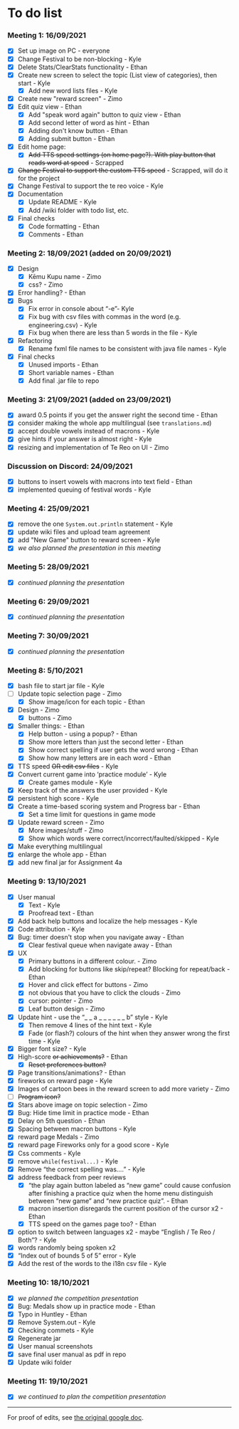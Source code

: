 # To do list

### Meeting 1: 16/09/2021

- [x] Set up image on PC - everyone
- [x] Change Festival to be non-blocking - Kyle
- [x] Delete Stats/ClearStats functionality - Ethan
- [x] Create new screen to select the topic (List view of categories), then start - Kyle
  - [x] Add new word lists files - Kyle
- [x] Create new "reward screen" - Zimo
- [x] Edit quiz view - Ethan
  - [x] Add "speak word again" button to quiz view - Ethan
  - [x] Add second letter of word as hint - Ethan
  - [x] Adding don't know button - Ethan
  - [x] Adding submit button - Ethan
- [x] Edit home page:
  - [x] ~~Add TTS speed settings (on home page?). With play button that reads word at speed~~ - Scrapped
- [x] ~~Change Festival to support the custom TTS speed~~ - Scrapped, will do it for the project
- [x] Change Festival to support the te reo voice - Kyle
- [x] Documentation
  - [x] Update README - Kyle
  - [x] Add /wiki folder with todo list, etc.
- [x] Final checks
  - [x] Code formatting - Ethan
  - [x] Comments - Ethan

### Meeting 2: 18/09/2021 (added on 20/09/2021)

- [x] Design
  - [x] Kēmu Kupu name - Zimo
  - [x] css? - Zimo
- [x] Error handling? - Ethan
- [x] Bugs
  - [x] Fix error in console about “-e”- Kyle
  - [x] Fix bug with csv files with commas in the word (e.g. engineering.csv) - Kyle
  - [x] Fix bug when there are less than 5 words in the file - Kyle
- [x] Refactoring
  - [x] Rename fxml file names to be consistent with java file names - Kyle
- [x] Final checks
  - [x] Unused imports - Ethan
  - [x] Short variable names - Ethan
  - [x] Add final .jar file to repo

### Meeting 3: 21/09/2021 (added on 23/09/2021)

- [x] award 0.5 points if you get the answer right the second time - Ethan
- [x] consider making the whole app multilingual (see `translations.md`)
- [x] accept double vowels instead of macrons - Kyle
- [x] give hints if your answer is almost right - Kyle
- [x] resizing and implementation of Te Reo on UI - Zimo

### Discussion on Discord: 24/09/2021

- [x] buttons to insert vowels with macrons into text field - Ethan
- [x] implemented queuing of festival words - Kyle

### Meeting 4: 25/09/2021

- [x] remove the one `System.out.println` statement - Kyle
- [x] update wiki files and upload team agreement
- [x] add "New Game" button to reward screen - Kyle
- [x] _we also planned the presentation in this meeting_

### Meeting 5: 28/09/2021

- [x] _continued planning the presentation_

### Meeting 6: 29/09/2021

- [x] _continued planning the presentation_

### Meeting 7: 30/09/2021

- [x] _continued planning the presentation_

### Meeting 8: 5/10/2021

- [x] bash file to start jar file - Kyle
- [ ] Update topic selection page - Zimo
  - [x] Show image/icon for each topic - Ethan
- [x] Design - Zimo
  - [x] buttons - Zimo
- [x] Smaller things: - Ethan
  - [x] Help button - using a popup? - Ethan
  - [x] Show more letters than just the second letter - Ethan
  - [x] Show correct spelling if user gets the word wrong - Ethan
  - [x] Show how many letters are in each word - Ethan
- [x] TTS speed ~~OR edit csv files~~ - Kyle
- [x] Convert current game into ‘practice module’ - Kyle
  - [x] Create games module - Kyle
- [x] Keep track of the answers the user provided - Kyle
- [x] persistent high score - Kyle
- [x] Create a time-based scoring system and Progress bar - Ethan
  - [x] Set a time limit for questions in game mode
- [x] Update reward screen - Zimo
  - [x] More images/stuff - Zimo
  - [x] Show which words were correct/incorrect/faulted/skipped - Kyle
- [x] Make everything multilingual
- [x] enlarge the whole app - Ethan
- [x] add new final jar for Assignment 4a

### Meeting 9: 13/10/2021

- [x] User manual
  - [x] Text - Kyle
  - [x] Proofread text - Ethan
- [x] Add back help buttons and localize the help messages - Kyle
- [x] Code attribution - Kyle
- [x] Bug: timer doesn't stop when you navigate away - Ethan
  - [x] Clear festival queue when navigate away - Ethan
- [x] UX
  - [x] Primary buttons in a different colour. - Zimo
  - [x] Add blocking for buttons like skip/repeat? Blocking for repeat/back - Ethan
  - [x] Hover and click effect for buttons - Zimo
  - [x] not obvious that you have to click the clouds - Zimo
  - [x] cursor: pointer - Zimo
  - [x] Leaf button design - Zimo
- [x] Update hint - use the “\_ _ a _ \_ \_ \_ \_ \_ b” style - Kyle
  - [x] Then remove 4 lines of the hint text - Kyle
  - [x] Fade (or flash?) colours of the hint when they answer wrong the first time - Kyle
- [x] Bigger font size? - Kyle
- [x] High-score ~~or achievements?~~ - Ethan
  - [x] ~~Reset preferences button?~~
- [x] Page transitions/animations? - Ethan
- [x] fireworks on reward page - Kyle
- [x] Images of cartoon bees in the reward screen to add more variety - Zimo
- [ ] ~~Program icon?~~
- [x] Stars above image on topic selection - Zimo
- [x] Bug: Hide time limit in practice mode - Ethan
- [x] Delay on 5th question - Ethan
- [x] Spacing between macron buttons - Kyle
- [x] reward page Medals - Zimo
- [x] reward page Fireworks only for a good score - Kyle
- [x] Css comments - Kyle
- [x] remove `while(festival...)` - Kyle
- [x] Remove “the correct spelling was….” - Kyle
- [x] address feedback from peer reviews
  - [x] “the play again button labeled as “new game” could cause confusion after finishing a practice quiz when the home menu distinguish between “new game” and “new practice quiz”. - Ethan
  - [x] macron insertion disregards the current position of the cursor x2 - Ethan
  - [x] TTS speed on the games page too? - Ethan
- [x] option to switch between languages x2 - maybe “English / Te Reo / Both”? - Kyle
- [x] words randomly being spoken x2
- [x] “Index out of bounds 5 of 5” error - Kyle
- [x] Add the rest of the words to the i18n csv file - Kyle

### Meeting 10: 18/10/2021

- [x] _we planned the competition presentation_
- [x] Bug: Medals show up in practice mode - Ethan
- [x] Typo in Huntley - Ethan
- [x] Remove System.out - Kyle
- [x] Checking commets - Kyle
- [x] Regenerate jar
- [x] User manual screenshots
- [x] save final user manual as pdf in repo
- [x] Update wiki folder

### Meeting 11: 19/10/2021

- [x] _we continued to plan the competition presentation_

---

For proof of edits, see [the original google doc](https://docs.google.com/document/d/1aegnmFmoExPen6VH4ZZ35DU_kPfrHIygAGg9Vwp8C8w/edit?usp=sharing).
